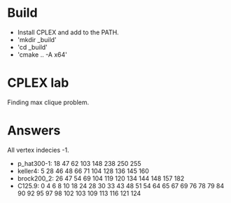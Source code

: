 # Build
* Install CPLEX and add to the PATH.
* 'mkdir _build'
* 'cd _build'
* 'cmake .. -A x64'

# CPLEX lab
Finding max clique problem.

# Answers
All vertex indecies -1.
* p_hat300-1: 18 47 62 103 148 238 250 255
* keller4: 5 28 46 48 66 71 104 128 136 145 160
* brock200_2: 26 47 54 69 104 119 120 134 144 148 157 182
* C125.9: 0 4 6 8 10 18 24 28 30 33 43 48 51 54 64 65 67 69 76 78 79 84 90 92 95 97 98 102 103 109 113 116 121 124

